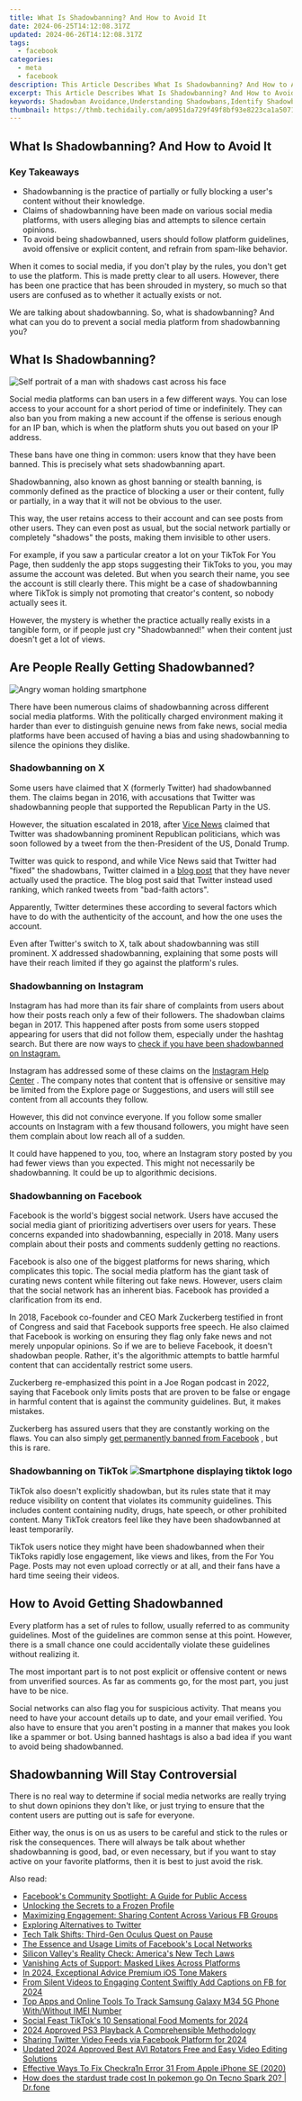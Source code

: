 ```yaml
---
title: What Is Shadowbanning? And How to Avoid It
date: 2024-06-25T14:12:08.317Z
updated: 2024-06-26T14:12:08.317Z
tags:
  - facebook
categories:
  - meta
  - facebook
description: This Article Describes What Is Shadowbanning? And How to Avoid It
excerpt: This Article Describes What Is Shadowbanning? And How to Avoid It
keywords: Shadowban Avoidance,Understanding Shadowbans,Identify Shadowbanned Accounts,Evade Content Bans,Steering Clear From Shadowing,Preventing Account Blockage,Avoiding Hidden Ban Effects
thumbnail: https://thmb.techidaily.com/a0951da729f49f8bf93e8223ca1a50717bbb6f5f3ab4710cd2ca08b9e053ad19.jpg
---
```


## What Is Shadowbanning? And How to Avoid It

### Key Takeaways

* Shadowbanning is the practice of partially or fully blocking a user's content without their knowledge.
* Claims of shadowbanning have been made on various social media platforms, with users alleging bias and attempts to silence certain opinions.
* To avoid being shadowbanned, users should follow platform guidelines, avoid offensive or explicit content, and refrain from spam-like behavior.

 When it comes to social media, if you don't play by the rules, you don't get to use the platform. This is made pretty clear to all users. However, there has been one practice that has been shrouded in mystery, so much so that users are confused as to whether it actually exists or not.

 We are talking about shadowbanning. So, what is shadowbanning? And what can you do to prevent a social media platform from shadowbanning you?

## What Is Shadowbanning?

![Self portrait of a man with shadows cast across his face](https://static1.makeuseofimages.com/wordpress/wp-content/uploads/2023/01/creative-self-portraits-shadows.jpg)

 Social media platforms can ban users in a few different ways. You can lose access to your account for a short period of time or indefinitely. They can also ban you from making a new account if the offense is serious enough for an IP ban, which is when the platform shuts you out based on your IP address.

 These bans have one thing in common: users know that they have been banned. This is precisely what sets shadowbanning apart.

 Shadowbanning, also known as ghost banning or stealth banning, is commonly defined as the practice of blocking a user or their content, fully or partially, in a way that it will not be obvious to the user.

 This way, the user retains access to their account and can see posts from other users. They can even post as usual, but the social network partially or completely "shadows" the posts, making them invisible to other users.

 For example, if you saw a particular creator a lot on your TikTok For You Page, then suddenly the app stops suggesting their TikToks to you, you may assume the account was deleted. But when you search their name, you see the account is still clearly there. This might be a case of shadowbanning where TikTok is simply not promoting that creator's content, so nobody actually sees it.

 However, the mystery is whether the practice actually really exists in a tangible form, or if people just cry "Shadowbanned!" when their content just doesn't get a lot of views.

## Are People Really Getting Shadowbanned?

![Angry woman holding smartphone](https://static1.makeuseofimages.com/wordpress/wp-content/uploads/2022/03/angry-woman-smartphone.jpg)

 There have been numerous claims of shadowbanning across different social media platforms. With the politically charged environment making it harder than ever to distinguish genuine news from fake news, social media platforms have been accused of having a bias and using shadowbanning to silence the opinions they dislike.

### Shadowbanning on X

 Some users have claimed that X (formerly Twitter) had shadowbanned them. The claims began in 2016, with accusations that Twitter was shadowbanning people that supported the Republican Party in the US.

 However, the situation escalated in 2018, after [Vice News](https://news.vice.com/en%5Fus/article/43paqq/twitter-is-shadow-banning-prominent-republicans-like-the-rnc-chair-and-trump-jrs-spokesman) claimed that Twitter was shadowbanning prominent Republican politicians, which was soon followed by a tweet from the then-President of the US, Donald Trump.

 Twitter was quick to respond, and while Vice News said that Twitter had "fixed" the shadowbans, Twitter claimed in a [blog post](https://blog.twitter.com/official/en%5Fus/topics/company/2018/Setting-the-record-straight-on-shadow-banning.html) that they have never actually used the practice. The blog post said that Twitter instead used ranking, which ranked tweets from "bad-faith actors".

 Apparently, Twitter determines these according to several factors which have to do with the authenticity of the account, and how the one uses the account.

 Even after Twitter's switch to X, talk about shadowbanning was still prominent. X addressed shadowbanning, explaining that some posts will have their reach limited if they go against the platform's rules.

### Shadowbanning on Instagram

 Instagram has had more than its fair share of complaints from users about how their posts reach only a few of their followers. The shadowban claims began in 2017\. This happened after posts from some users stopped appearing for users that did not follow them, especially under the hashtag search. But there are now ways to [check if you have been shadowbanned on Instagram.](https://www.makeuseof.com/shadowbanned-instagram-how-to-check/)

 Instagram has addressed some of these claims on the [Instagram Help Center](https://help.instagram.com/613868662393739/?helpref=uf%5Fshare) . The company notes that content that is offensive or sensitive may be limited from the Explore page or Suggestions, and users will still see content from all accounts they follow.

 However, this did not convince everyone. If you follow some smaller accounts on Instagram with a few thousand followers, you might have seen them complain about low reach all of a sudden.

 It could have happened to you, too, where an Instagram story posted by you had fewer views than you expected. This might not necessarily be shadowbanning. It could be up to algorithmic decisions.

### Shadowbanning on Facebook

 Facebook is the world's biggest social network. Users have accused the social media giant of prioritizing advertisers over users for years. These concerns expanded into shadowbanning, especially in 2018\. Many users complain about their posts and comments suddenly getting no reactions.

 Facebook is also one of the biggest platforms for news sharing, which complicates this topic. The social media platform has the giant task of curating news content while filtering out fake news. However, users claim that the social network has an inherent bias. Facebook has provided a clarification from its end.

 In 2018, Facebook co-founder and CEO Mark Zuckerberg testified in front of Congress and said that Facebook supports free speech. He also claimed that Facebook is working on ensuring they flag only fake news and not merely unpopular opinions. So if we are to believe Facebook, it doesn't shadowban people. Rather, it's the algorithmic attempts to battle harmful content that can accidentally restrict some users.

 Zuckerberg re-emphasized this point in a Joe Rogan podcast in 2022, saying that Facebook only limits posts that are proven to be false or engage in harmful content that is against the community guidelines. But, it makes mistakes.

 Zuckerberg has assured users that they are constantly working on the flaws. You can also simply [get permanently banned from Facebook](https://www.makeuseof.com/things-permanently-banned-from-facebook/) , but this is rare.

### Shadowbanning on TikTok ![Smartphone displaying tiktok logo](https://static1.makeuseofimages.com/wordpress/wp-content/uploads/2023/08/smartphone-displaying-tiktok-logo.jpg)

 TikTok also doesn't explicitly shadowban, but its rules state that it may reduce visibility on content that violates its community guidelines. This includes content containing nudity, drugs, hate speech, or other prohibited content. Many TikTok creators feel like they have been shadowbanned at least temporarily.

 TikTok users notice they might have been shadowbanned when their TikToks rapidly lose engagement, like views and likes, from the For You Page. Posts may not even upload correctly or at all, and their fans have a hard time seeing their videos.

## How to Avoid Getting Shadowbanned

 Every platform has a set of rules to follow, usually referred to as community guidelines. Most of the guidelines are common sense at this point. However, there is a small chance one could accidentally violate these guidelines without realizing it.

 The most important part is to not post explicit or offensive content or news from unverified sources. As far as comments go, for the most part, you just have to be nice.

 Social networks can also flag you for suspicious activity. That means you need to have your account details up to date, and your email verified. You also have to ensure that you aren't posting in a manner that makes you look like a spammer or bot. Using banned hashtags is also a bad idea if you want to avoid being shadowbanned.

## Shadowbanning Will Stay Controversial

 There is no real way to determine if social media networks are really trying to shut down opinions they don't like, or just trying to ensure that the content users are putting out is safe for everyone.

 Either way, the onus is on us as users to be careful and stick to the rules or risk the consequences. There will always be talk about whether shadowbanning is good, bad, or even necessary, but if you want to stay active on your favorite platforms, then it is best to just avoid the risk.


<ins class="adsbygoogle"
     style="display:block"
     data-ad-format="autorelaxed"
     data-ad-client="ca-pub-7571918770474297"
     data-ad-slot="1223367746"></ins>



<ins class="adsbygoogle"
     style="display:block"
     data-ad-client="ca-pub-7571918770474297"
     data-ad-slot="8358498916"
     data-ad-format="auto"
     data-full-width-responsive="true"></ins>

<span class="atpl-alsoreadstyle">Also read:</span>
<div><ul>
<li><a href="https://facebook.techidaily.com/facebooks-community-spotlight-a-guide-for-public-access/"><u>Facebook's Community Spotlight: A Guide for Public Access</u></a></li>
<li><a href="https://facebook.techidaily.com/unlocking-the-secrets-to-a-frozen-profile/"><u>Unlocking the Secrets to a Frozen Profile</u></a></li>
<li><a href="https://facebook.techidaily.com/maximizing-engagement-sharing-content-across-various-fb-groups/"><u>Maximizing Engagement: Sharing Content Across Various FB Groups</u></a></li>
<li><a href="https://facebook.techidaily.com/exploring-alternatives-to-twitter/"><u>Exploring Alternatives to Twitter</u></a></li>
<li><a href="https://facebook.techidaily.com/tech-talk-shifts-third-gen-oculus-quest-on-pause/"><u>Tech Talk Shifts: Third-Gen Oculus Quest on Pause</u></a></li>
<li><a href="https://facebook.techidaily.com/the-essence-and-usage-limits-of-facebooks-local-networks/"><u>The Essence and Usage Limits of Facebook's Local Networks</u></a></li>
<li><a href="https://facebook.techidaily.com/silicon-valleys-reality-check-americas-new-tech-laws/"><u>Silicon Valley's Reality Check: America's New Tech Laws</u></a></li>
<li><a href="https://facebook.techidaily.com/vanishing-acts-of-support-masked-likes-across-platforms/"><u>Vanishing Acts of Support: Masked Likes Across Platforms</u></a></li>
<li><a href="https://fox-direct.techidaily.com/in-2024-exceptional-advice-premium-ios-tone-makers/"><u>In 2024, Exceptional Advice  Premium iOS Tone Makers</u></a></li>
<li><a href="https://facebook-video-recording.techidaily.com/from-silent-videos-to-engaging-content-swiftly-add-captions-on-fb-for-2024/"><u>From Silent Videos to Engaging Content  Swiftly Add Captions on FB for 2024</u></a></li>
<li><a href="https://android-unlock.techidaily.com/top-apps-and-online-tools-to-track-samsung-galaxy-m34-5g-phone-withwithout-imei-number-by-drfone-android/"><u>Top Apps and Online Tools To Track Samsung Galaxy M34 5G Phone With/Without IMEI Number</u></a></li>
<li><a href="https://tiktok-clips.techidaily.com/social-feast-tiktoks-10-sensational-food-moments-for-2024/"><u>Social Feast  TikTok's 10 Sensational Food Moments for 2024</u></a></li>
<li><a href="https://screen-recording.techidaily.com/2024-approved-ps3-playback-a-comprehensible-methodology/"><u>2024 Approved  PS3 Playback  A Comprehensible Methodology</u></a></li>
<li><a href="https://twitter-videos.techidaily.com/sharing-twitter-video-feeds-via-facebook-platform-for-2024/"><u>Sharing Twitter Video Feeds via Facebook Platform for 2024</u></a></li>
<li><a href="https://smart-video-editing.techidaily.com/updated-2024-approved-best-avi-rotators-free-and-easy-video-editing-solutions/"><u>Updated 2024 Approved Best AVI Rotators Free and Easy Video Editing Solutions</u></a></li>
<li><a href="https://activate-lock.techidaily.com/effective-ways-to-fix-checkra1n-error-31-from-apple-iphone-se-2020-by-drfone-ios/"><u>Effective Ways To Fix Checkra1n Error 31 From Apple iPhone SE (2020)</u></a></li>
<li><a href="https://pokemon-go-android.techidaily.com/how-does-the-stardust-trade-cost-in-pokemon-go-on-tecno-spark-20-drfone-by-drfone-virtual-android/"><u>How does the stardust trade cost In pokemon go On Tecno Spark 20? | Dr.fone</u></a></li>
</ul></div>
